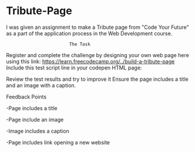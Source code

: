 # Tribute-Page

I was given an assignment to make a Tribute page from "Code Your Future" as a part of the application process in the Web Development course.
                            
                            The Task

Register and complete the challenge by designing your own web page here using this link: https://learn.freecodecamp.org/../build-a-tribute-page
Include this test script line in your codepen HTML page:
<script src="https://cdn.freecodecamp.org/testable-projects-fcc/v1/bundle.js"></script>

Review the test results and try to improve it
Ensure the page includes a title and an image with a caption.

Feedback Points

-Page includes a title

-Page include an image

-Image includes a caption

-Page includes link opening a new website
